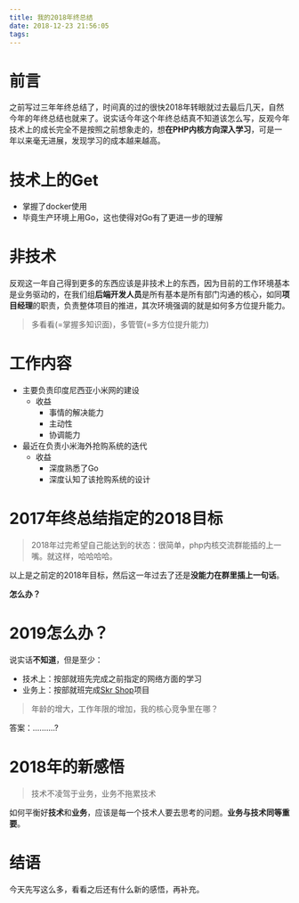 ```yaml
---
title: 我的2018年终总结
date: 2018-12-23 21:56:05
tags:
---
```


# 前言

之前写过三年年终总结了，时间真的过的很快2018年转眼就过去最后几天，自然今年的年终总结也就来了。说实话今年这个年终总结真不知道该怎么写，反观今年技术上的成长完全不是按照之前想象走的，想**在PHP内核方向深入学习**，可是一年以来毫无进展，发现学习的成本越来越高。

# 技术上的Get

- 掌握了docker使用
- 毕竟生产环境上用Go，这也使得对Go有了更进一步的理解

# 非技术

反观这一年自己得到更多的东西应该是非技术上的东西，因为目前的工作环境基本是业务驱动的，在我们组**后端开发人员**是所有基本是所有部门沟通的核心，如同**项目经理**的职责，负责整体项目的推进，其次环境强调的就是如何多方位提升能力。

> 多看看(=掌握多知识面)，多管管(=多方位提升能力)

# 工作内容

- 主要负责印度尼西亚小米网的建设
    + 收益
        * 事情的解决能力
        * 主动性
        * 协调能力   
- 最近在负责小米海外抢购系统的迭代
    + 收益
        * 深度熟悉了Go
        * 深度认知了该抢购系统的设计

# 2017年终总结指定的2018目标

> 2018年过完希望自己能达到的状态：很简单，php内核交流群能插的上一嘴。就这样，哈哈哈哈。

以上是之前定的2018年目标，然后这一年过去了还是**没能力在群里插上一句话**。

**怎么办？**

# 2019怎么办？

说实话**不知道**，但是至少：

- 技术上：按部就班先完成之前指定的网络方面的学习
- 业务上：按部就班完成[Skr Shop](http://skrshop.tech/)项目

> 年龄的增大，工作年限的增加，我的核心竞争里在哪？

答案：..........?

# 2018年的新感悟

> 技术不凌驾于业务，业务不拖累技术

如何平衡好**技术**和**业务**，应该是每一个技术人要去思考的问题。**业务与技术同等重要**。

# 结语

今天先写这么多，看看之后还有什么新的感悟，再补充。
